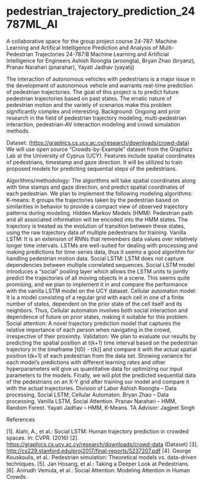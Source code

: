 # pedestrian_trajectory_prediction_24787ML_AI
A collaborative space for the group project course 24-787: Machine Learning and Artifical Intelligence
Prediction and Analysis of Multi-Pedestrian Trajectories
24-787:B Machine Learning and Artificial Intelligence for Engineers
Ashish Roongta (aroongta), Bryan Zhao (bryanz), Pranav Narahari (pnarahar), Yayati Jadhav (yayatij)

The interaction of autonomous vehicles with pedestrians is a major issue in the development of autonomous vehicle and warrants real-time prediction of pedestrian trajectories. The goal of this project is to predict future pedestrian trajectories based on past states. The erratic nature of pedestrian motion and the variety of scenarios make this problem significantly complex and interesting.
Background: Ongoing and prior research in the field of pedestrian trajectory modeling, multi-pedestrian interaction, pedestrian-AV interaction modeling and crowd simulation methods. 


Dataset: (https://graphics.cs.ucy.ac.cy/research/downloads/crowd-data)
We will use open source “Crowds-by-Example” dataset from the Graphics Lab at the University of Cyprus (UCY). Features include spatial coordinates of pedestrians, timestamp and gaze direction. It will be utilized to train proposed models for predicting sequential steps of the pedestrians.

Algorithms/methodology: The algorithms will take spatial coordinates along with time stamps and gaze direction, and predict spatial coordinates of each pedestrian. We plan to implement the following modeling algorithms: 
K-means: It groups the trajectories taken by the pedestrian based on similarities in behavior to provide a compact view of observed trajectory patterns during modeling.
Hidden Markov Models (HMM): Pedestrian path and all associated information will be encoded into the HMM states. The trajectory is treated as the evolution of transition between these states, using the raw trajectory data of multiple pedestrians for training.
Vanilla LSTM: It is an extension of RNNs that remembers data values over relatively longer time intervals. LSTMs are well-suited for dealing with processing and making predictions for time-series data, thus it seems a good algorithm for handling pedestrian motion data.
Social LSTM: LSTM does not capture dependencies between multiple correlated sequences. Social LSTM model introduces a “social” pooling layer which allows the LSTM units to jointly predict the trajectories of all moving objects in a scene. This seems quite promising, and we plan to implement it in and compare the performance with the vanilla LSTM model on the UCY dataset.
Cellular automaton model: It is a model consisting of a regular grid with each cell in one of a finite number of states, dependent on the prior state of the cell itself and its neighbors. Thus, Cellular automaton involves both social interaction and dependence of future on prior states, making it suitable for this problem.
Social attention: A novel trajectory prediction model that captures the relative importance of each person when navigating in the crowd, irrespective of their proximity.
Validation: We plan to evaluate our results by predicting the spatial position at t(k+1) time interval based on the pedestrian trajectory in the timeframe [t(0) - t(k)] and compare it with the actual spatial position t(k+1) of each pedestrian from the data set.
Showing variance for each model’s predictions with different learning rates and other hyperparameters will give us quantitative data for optimizing our input parameters to the models. Finally, we will plot the predicted sequential data of the pedestrians on an X-Y grid after training our model and compare it with the actual trajectories.
Division of Labor 
Ashish Roongta – Data processing, Social LSTM, Cellular Automaton.
Bryan Zhao – Data processing, Vanilla LSTM, Social Attention.
Pranav Narahari – HMM, Random Forest.
Yayati Jadhav – HMM, K-Means.
TA Advisor: Jagjeet Singh

References

[1]. Alahi, A., et al.: Social LSTM: Human trajectory prediction in crowded spaces. In: CVPR. (2016)
[2]. https://graphics.cs.ucy.ac.cy/research/downloads/crowd-data  (Dataset)
[3]. http://cs229.stanford.edu/proj2017/final-reports/5237207.pdf
[4]. George Kouskoulis, et al.: Pedestrian simulation: Theoretical models vs. data-driven techniques.
[5]. Jan Hosang, et al.: Taking a Deeper Look at Pedestrians.
[6]. Anirudh Vemula, et al.: Social Attention: Modeling Attention in Human Crowds.
